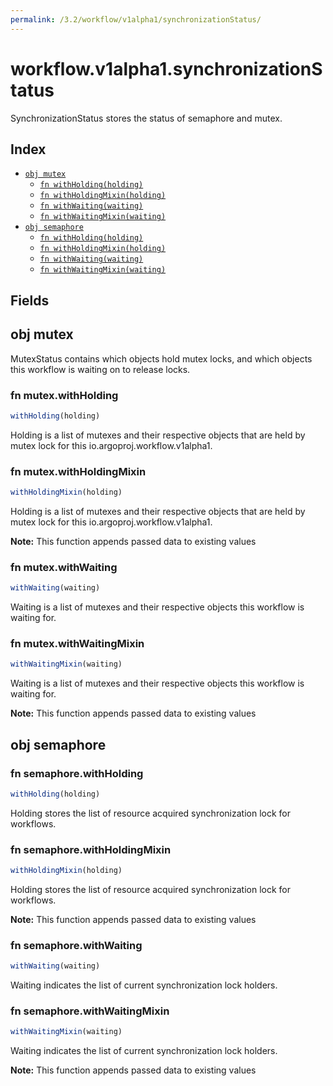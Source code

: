 ```yaml
---
permalink: /3.2/workflow/v1alpha1/synchronizationStatus/
---
```


# workflow.v1alpha1.synchronizationStatus

SynchronizationStatus stores the status of semaphore and mutex.

## Index

* [`obj mutex`](#obj-mutex)
  * [`fn withHolding(holding)`](#fn-mutexwithholding)
  * [`fn withHoldingMixin(holding)`](#fn-mutexwithholdingmixin)
  * [`fn withWaiting(waiting)`](#fn-mutexwithwaiting)
  * [`fn withWaitingMixin(waiting)`](#fn-mutexwithwaitingmixin)
* [`obj semaphore`](#obj-semaphore)
  * [`fn withHolding(holding)`](#fn-semaphorewithholding)
  * [`fn withHoldingMixin(holding)`](#fn-semaphorewithholdingmixin)
  * [`fn withWaiting(waiting)`](#fn-semaphorewithwaiting)
  * [`fn withWaitingMixin(waiting)`](#fn-semaphorewithwaitingmixin)

## Fields

## obj mutex

MutexStatus contains which objects hold  mutex locks, and which objects this workflow is waiting on to release locks.

### fn mutex.withHolding

```ts
withHolding(holding)
```

Holding is a list of mutexes and their respective objects that are held by mutex lock for this io.argoproj.workflow.v1alpha1.

### fn mutex.withHoldingMixin

```ts
withHoldingMixin(holding)
```

Holding is a list of mutexes and their respective objects that are held by mutex lock for this io.argoproj.workflow.v1alpha1.

**Note:** This function appends passed data to existing values

### fn mutex.withWaiting

```ts
withWaiting(waiting)
```

Waiting is a list of mutexes and their respective objects this workflow is waiting for.

### fn mutex.withWaitingMixin

```ts
withWaitingMixin(waiting)
```

Waiting is a list of mutexes and their respective objects this workflow is waiting for.

**Note:** This function appends passed data to existing values

## obj semaphore



### fn semaphore.withHolding

```ts
withHolding(holding)
```

Holding stores the list of resource acquired synchronization lock for workflows.

### fn semaphore.withHoldingMixin

```ts
withHoldingMixin(holding)
```

Holding stores the list of resource acquired synchronization lock for workflows.

**Note:** This function appends passed data to existing values

### fn semaphore.withWaiting

```ts
withWaiting(waiting)
```

Waiting indicates the list of current synchronization lock holders.

### fn semaphore.withWaitingMixin

```ts
withWaitingMixin(waiting)
```

Waiting indicates the list of current synchronization lock holders.

**Note:** This function appends passed data to existing values